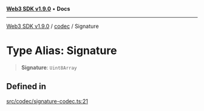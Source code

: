 [**Web3 SDK v1.9.0**](../../../README.md) • **Docs**

***

[Web3 SDK v1.9.0](../../../globals.md) / [codec](../README.md) / Signature

# Type Alias: Signature

> **Signature**: `Uint8Array`

## Defined in

[src/codec/signature-codec.ts:21](https://github.com/Mystic-Nayy/alephium-web3/blob/c1afd789a197ce5fe21f08c2965942090157c33d/packages/web3/src/codec/signature-codec.ts#L21)
